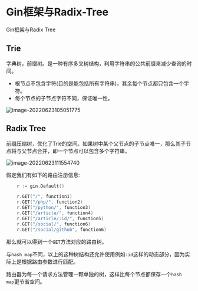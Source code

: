 # Gin框架与Radix-Tree


Gin框架与Radix Tree

<!--more-->

## Trie

字典树，前缀树。是一种有序多叉树结构，利用字符串的公共前缀来减少查询的时间。

- 根节点不包含字符(目的是能包括所有字符串)，其余每个节点都只包含一个字符。
- 每个节点的子节点字符不同，保证唯一性。

![image-20220623105051775](https://cdn.jsdelivr.net/gh/aphasia51/images@main/blog/imagestrie.png)

## Radix Tree

前缀压缩树，优化了Trie的空间。如果树中某个父节点的子节点唯一，那么其子节点将与父节点合并，即一个节点可以包含多个字符串。

![image-20220623111554740](https://cdn.jsdelivr.net/gh/aphasia51/images@main/blog/imagesradix_tree.png)

假定我们有如下的路由注册信息:

```go
	r := gin.Default()

	r.GET("/", function1)
	r.GET("/php/", function2)
	r.GET("/python/", function3)
	r.GET("/article/", function4)
	r.GET("/article/:id/", function5)
	r.GET("/social/", function6)
	r.GET("/social/github", function6)
```

那么就可以得到一个`GET`方法对应的路由树。<br>

与`hash map`不同，以上的这种树结构还允许使用例如`:id`这样的动态部分，因为实际上是根据路由参数进行匹配。<br>

路由器为每一个请求方法管理一颗单独的树，这样比每个节点都保存一个`hash map`更节省空间。


